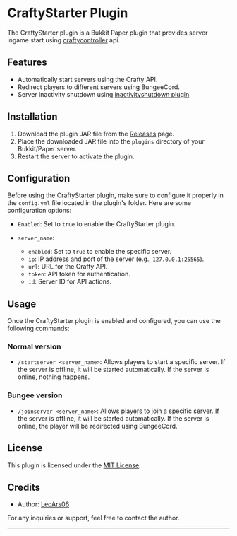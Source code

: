 # CraftyStarter Plugin

The CraftyStarter plugin is a Bukkit Paper plugin that provides server ingame start using [craftycontroller](https://github.com/RMDC-Crafty/crafty) api.

## Features

- Automatically start servers using the Crafty API.
- Redirect players to different servers using BungeeCord.
- Server inactivity shutdown using [inactivityshutdown plugin](https://github.com/LeoArs06/inactivityshutdown).

## Installation

1. Download the plugin JAR file from the [Releases](https://github.com/LeoArs06/craftystarter-plugin/releases) page.
2. Place the downloaded JAR file into the `plugins` directory of your Bukkit/Paper server.
3. Restart the server to activate the plugin.

## Configuration

Before using the CraftyStarter plugin, make sure to configure it properly in the `config.yml` file located in the plugin's folder. Here are some configuration options:

- `Enabled`: Set to `true` to enable the CraftyStarter plugin.

- `server_name`:
  - `enabled`: Set to `true` to enable the specific server.
  - `ip`: IP address and port of the server (e.g., `127.0.0.1:25565`).
  - `url`: URL for the Crafty API.
  - `token`: API token for authentication.
  - `id`: Server ID for API actions.

## Usage

Once the CraftyStarter plugin is enabled and configured, you can use the following commands:

### Normal version
- `/startserver <server_name>`: Allows players to start a specific server. If the server is offline, it will be started automatically. If the server is online, nothing happens.

### Bungee version
- `/joinserver <server_name>`: Allows players to join a specific server. If the server is offline, it will be started automatically. If the server is online, the player will be redirected using BungeeCord.

## License

This plugin is licensed under the [MIT License](LICENSE).

## Credits

- Author: [LeoArs06](https://github.com/LeoArs06)

For any inquiries or support, feel free to contact the author.

---


